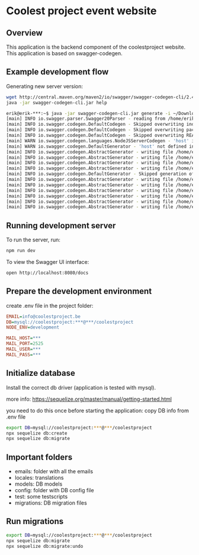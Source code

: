 # Coolest project event website

## Overview

This application is the backend component of the coolestproject website. This application is based on swagger-codegen.

## Example development flow

Generating new server version:

```bash
wget http://central.maven.org/maven2/io/swagger/swagger-codegen-cli/2.4.9/swagger-codegen-cli-2.4.9.jar -O swagger-codegen-cli.jar
java -jar swagger-codegen-cli.jar help

erik@erik-***:~$ java -jar swagger-codegen-cli.jar generate -i ~/Downloads/coderdojo.yaml -o ~/coolestproject-backend -l nodejs-server
[main] INFO io.swagger.parser.Swagger20Parser - reading from /home/erik/Downloads/coderdojo.yaml
[main] INFO io.swagger.codegen.DefaultCodegen - Skipped overwriting index.js as the file already exists in /home/erik/coolestproject-backend//index.js
[main] INFO io.swagger.codegen.DefaultCodegen - Skipped overwriting package.json as the file already exists in /home/erik/coolestproject-backend//package.json
[main] INFO io.swagger.codegen.DefaultCodegen - Skipped overwriting README.md as the file already exists in /home/erik/coolestproject-backend//README.md
[main] WARN io.swagger.codegen.languages.NodeJSServerCodegen - 'host' in the specification is empty or undefined. Default to http://localhost.
[main] WARN io.swagger.codegen.DefaultGenerator - 'host' not defined in the spec. Default to 'localhost'.
[main] INFO io.swagger.codegen.AbstractGenerator - writing file /home/erik/coolestproject-backend/service/LoginService.js
[main] INFO io.swagger.codegen.AbstractGenerator - writing file /home/erik/coolestproject-backend/controllers/Login.js
[main] INFO io.swagger.codegen.AbstractGenerator - writing file /home/erik/coolestproject-backend/service/ProjectService.js
[main] INFO io.swagger.codegen.AbstractGenerator - writing file /home/erik/coolestproject-backend/controllers/Project.js
[main] INFO io.swagger.codegen.DefaultGenerator - Skipped generation of /home/erik/coolestproject-backend/service/RegistrationService.js due to rule in .swagger-codegen-ignore
[main] INFO io.swagger.codegen.AbstractGenerator - writing file /home/erik/coolestproject-backend/controllers/Registration.js
[main] INFO io.swagger.codegen.AbstractGenerator - writing file /home/erik/coolestproject-backend/service/UserService.js
[main] INFO io.swagger.codegen.AbstractGenerator - writing file /home/erik/coolestproject-backend/controllers/User.js
[main] INFO io.swagger.codegen.AbstractGenerator - writing file /home/erik/coolestproject-backend/utils/writer.js
[main] INFO io.swagger.codegen.AbstractGenerator - writing file /home/erik/coolestproject-backend/api/swagger.yaml
[main] INFO io.swagger.codegen.AbstractGenerator - writing file /home/erik/coolestproject-backend/.swagger-codegen/VERSION
```

## Running development server

To run the server, run:

```bash
npm run dev
```

To view the Swagger UI interface:

```bash
open http://localhost:8080/docs
```

## Prepare the development environment

create .env file in the project folder:

```INI
EMAIL=info@coolestproject.be
DB=mysql://coolestproject:***@***/coolestproject
NODE_ENV=development

MAIL_HOST=***
MAIL_PORT=2525
MAIL_USER=***
MAIL_PASS=***
```

## Initialize database

Install the correct db driver (application is tested with mysql).

more info: https://sequelize.org/master/manual/getting-started.html

you need to do this once before starting the application:
copy DB info from .env file

```bash
export DB=mysql://coolestproject:***@***/coolestproject
npx sequelize db:create
npx sequelize db:migrate
```

## Important folders

* emails: folder with all the emails
* locales: translations
* models: DB models
* config: folder with DB config file
* test: some testscripts
* migrations: DB migration files

## Run migrations
```bash
export DB=mysql://coolestproject:***@***/coolestproject
npx sequelize db:migrate
npx sequelize db:migrate:undo
```
